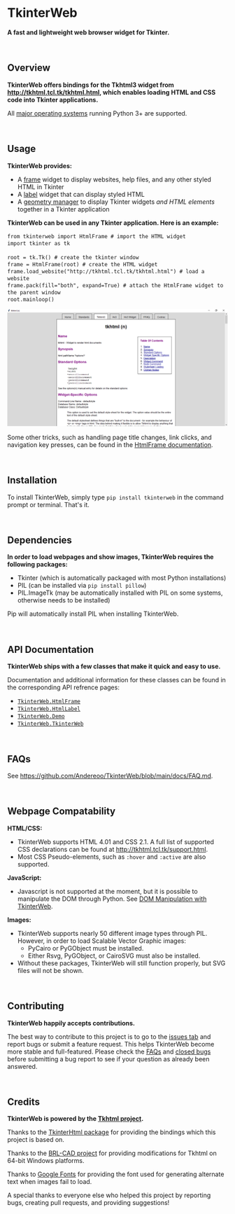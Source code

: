 # TkinterWeb 
**A fast and lightweight web browser widget for Tkinter.**

&nbsp;
&nbsp;
## Overview
**TkinterWeb offers bindings for the Tkhtml3 widget from http://tkhtml.tcl.tk/tkhtml.html, which enables loading HTML and CSS code into Tkinter applications.**

All [major operating systems](/docs/FAQ.md#a-note-on-tkhtml-binaries) running Python 3+ are supported. 

&nbsp;
&nbsp;
## Usage

**TkinterWeb provides:**
* A [frame](/docs/HTMLFRAME.md) widget to display websites, help files, and any other styled HTML in Tkinter
* A [label](/docs/HTMLLABEL.md) widget that can display styled HTML
* A [geometry manager](/docs/GEOMETRY.md) to display Tkinter widgets *and HTML elements* together in a Tkinter application

**TkinterWeb can be used in any Tkinter application. Here is an example:**
```
from tkinterweb import HtmlFrame # import the HTML widget
import tkinter as tk

root = tk.Tk() # create the tkinter window
frame = HtmlFrame(root) # create the HTML widget
frame.load_website("http://tkhtml.tcl.tk/tkhtml.html") # load a website
frame.pack(fill="both", expand=True) # attach the HtmlFrame widget to the parent window
root.mainloop()
```
![TkinterWeb](/images/tkinterweb.png)

Some other tricks, such as handling page title changes, link clicks, and navigation key presses, can be found in the [HtmlFrame documentation](/docs/HTMLFRAME.md#tips-and-tricks).

&nbsp;
&nbsp;
## Installation
To install TkinterWeb, simply type `pip install tkinterweb` in the command prompt or terminal.
That's it.

&nbsp;
&nbsp;
## Dependencies
**In order to load webpages and show images, TkinterWeb requires the following packages:**
* Tkinter (which is automatically packaged with most Python installations)
* PIL (can be installed via `pip install pillow`)
* PIL.ImageTk (may be automatically installed with PIL on some systems, otherwise needs to be installed)

Pip will automatically install PIL when installing TkinterWeb.

&nbsp;
&nbsp;
## API Documentation
**TkinterWeb ships with a few classes that make it quick and easy to use.**

Documentation and additional information for these classes can be found in the corresponding API refrence pages:
* [`TkinterWeb.HtmlFrame`](/docs/HTMLFRAME.md)
* [`TkinterWeb.HtmlLabel`](/docs/HTMLLABEL.md)
* [`TkinterWeb.Demo`](/docs/DEMO.md)
* [`TkinterWeb.TkinterWeb`](/docs/TKINTERWEB.md)

&nbsp;
&nbsp;
## FAQs
See https://github.com/Andereoo/TkinterWeb/blob/main/docs/FAQ.md.

&nbsp;
&nbsp;
## Webpage Compatability
**HTML/CSS:**
* TkinterWeb supports HTML 4.01 and CSS 2.1. A full list of supported CSS declarations can be found at http://tkhtml.tcl.tk/support.html. 
* Most CSS Pseudo-elements, such as `:hover` and `:active` are also supported. 

**JavaScript:**
* Javascript is not supported at the moment, but it is possible to manipulate the DOM through Python. See [DOM Manipulation with TkinterWeb](/docs/DOM.md).

**Images:**
* TkinterWeb supports nearly 50 different image types through PIL. However, in order to load Scalable Vector Graphic images:
    * PyCairo or PyGObject must be installed. 
    * Either Rsvg, PyGObject, or CairoSVG must also be installed. 
* Without these packages, TkinterWeb will still function properly, but SVG files will not be shown.

&nbsp;
&nbsp;
## Contributing
**TkinterWeb happily accepts contributions.**

The best way to contribute to this project is to go to the [issues tab](https://github.com/Andereoo/TkinterWeb/issues) and report bugs or submit a feature request. This helps TkinterWeb become more stable and full-featured. Please check the [FAQs](https://github.com/Andereoo/TkinterWeb/blob/main/docs/FAQ.md) and [closed bugs](https://github.com/Andereoo/TkinterWeb/issues?q=is%3Aissue+is%3Aclosed) before submitting a bug report to see if your question as already been answered.

&nbsp;
&nbsp;
## Credits
**TkinterWeb is powered by the [Tkhtml project](http://tkhtml.tcl.tk/index.html).**

Thanks to the [TkinterHtml package](https://bitbucket.org/aivarannamaa/tkinterhtml) for providing the bindings which this project is based on.

Thanks to the [BRL-CAD project](https://github.com/BRL-CAD/brlcad) for providing modifications for Tkhtml on 64-bit Windows platforms.

Thanks to [Google Fonts](https://github.com/google/fonts) for providing the font used for generating alternate text when images fail to load.

A special thanks to everyone else who helped this project by reporting bugs, creating pull requests, and providing suggestions!
